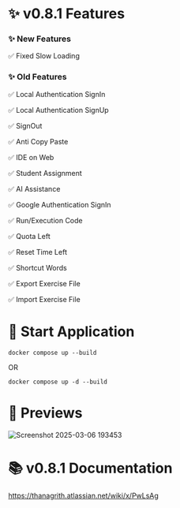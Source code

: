 # ✨ v0.8.1 Features

### ✨ New Features

✅ Fixed Slow Loading

### ✨ Old Features

✅ Local Authentication SignIn

✅ Local Authentication SignUp

✅ SignOut

✅ Anti Copy Paste

✅ IDE on Web

✅ Student Assignment

✅ AI Assistance

✅ Google Authentication SignIn

✅ Run/Execution Code

✅ Quota Left

✅ Reset Time Left

✅ Shortcut Words

✅ Export Exercise File

✅ Import Exercise File

# 🚀 Start Application
```
docker compose up --build
```
OR
```
docker compose up -d --build
```
# 👀 Previews

![Screenshot 2025-03-06 193453](https://github.com/user-attachments/assets/41a71dbc-68ca-48a1-9e29-6dc49b5fc690)


# 📚 v0.8.1 Documentation
https://thanagrith.atlassian.net/wiki/x/PwLsAg
